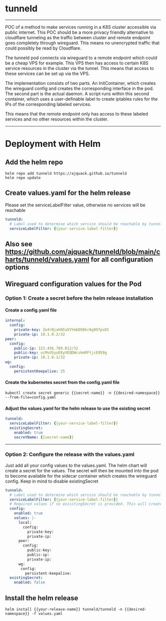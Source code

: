 # tunneld
---

POC of a method to make services running in a K8S cluster accessible via public internet. This POC should be a more privacy friendly alternative to cloudflare tunneling as the traffic between cluster and remote endpoint goes completely through wireguard. This means no unencrypted traffic that could possibly be read by Cloudflare.

The tunneld pod connects via wireguard to a remote endpoint which could be a cheap VPS for example. This VPS then has access to certain K8S service resources in the cluster via the tunnel. This means that access to these services can be set up via the VPS.

The implementation consists of two parts. An InitContainer, which creates the wireguard config and creates the corresponding interface in the pod. The second part is the actual daemon. A script runs within this second container, which uses a user-definable label to create iptables rules for the IPs of the corresponding labeled services.

This means that the remote endpoint only has access to these labeled services and no other resources within the cluster.

---

# Deployment with Helm

## Add the helm repo

```
helm repo add tunneld https://ajquack.github.io/tunneld
helm repo update
```

## Create values.yaml for the helm release

Please set the serviceLabelFilter value, otherwise no services will be reachable

```yaml
tunneld:
  # Label used to determine which service should be reachable by tunneld peer eg. "tunneld=true"
  serviceLabelFilter: {{your-service-label-filter}}
```
Also see <https://github.com/ajquack/tunneld/blob/main/charts/tunneld/values.yaml> for all configuration options
---

## Wireguard configuration values for the Pod

### Option 1: Create a secret before the helm release installation

#### Create a config.yaml file

```yaml
internal:
  config:
    private-key: Ze4rNjahNIaXVYmbDO8krAg9OfpsDt
    private-ip: 10.1.0.2/32
peer:
  config:
    public-ip: 123.456.789.012/32
    public-key: ucMvUSyuE8yVEQDWcskmRFtjcE959g
    private-ip: 10.1.0.1/32
wg:
  config:
    persistentKeepalive: 25
```

#### Create the kubernetes secret from the config.yaml file

```
kubectl create secret generic {{secret-name}} -n {{desired-namespace}} --from-file=config.yaml
```

#### Adjust the values.yaml for the helm release to use the existing secret
```yaml
tunneld:
  serviceLabelFilter: {{your-service-label-filter}}
  existingSecret:
    enabled: true
    secretName: {{secret-name}}
```
---

### Option 2: Configure the release with the values.yaml

Just add all your config values to the values.yaml. The helm chart will create a secret for the values. The secret will then be mounted into the pod to become available for the sidecar container which creates the wireguard config. Keep in mind to disable existingSecret
```yaml
tunneld:
  # Label used to determine which service should be reachable by tunneld peer eg. "tunneld=true"
  serviceLabelFilter: {{your-service-label-filter}}
  # Required values if no exisitingSecret is provided. This will create a secret for tunneld to use as a config file
  config:
    enabled: true
    values: |-
      local:
        config:
          private-key:
          private-ip:
      peer:
        config:
          public-key:
          public-ip:
          private-ip:
      wg:
       config:
         persistent-keepalive:
  existingSecret:
    enabled: false
```

## Install the helm release

```
helm install {{your-release-name}} tunneld/tunneld -n {{desired-namespace}} -f values.yaml
```
